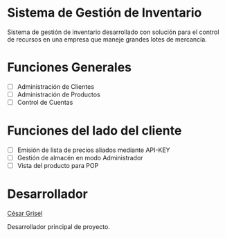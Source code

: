 # Sistema de Gestión de Inventario
Sistema de gestión de inventario desarrollado con solución para el control de recursos en una empresa que maneje grandes lotes de mercancía.
# Funciones Generales

 - [ ] Administración de Clientes
 - [ ] Administración de Productos
 - [ ] Control de Cuentas

# Funciones del lado del cliente

 - [ ] Emisión de lista de precios aliados mediante API-KEY
 - [ ] Gestión de almacén en modo Administrador
 - [ ] Vista del producto para POP

# Desarrollador

[César Grisel](griselcesar@gmail.com)

Desarrollador principal de proyecto.